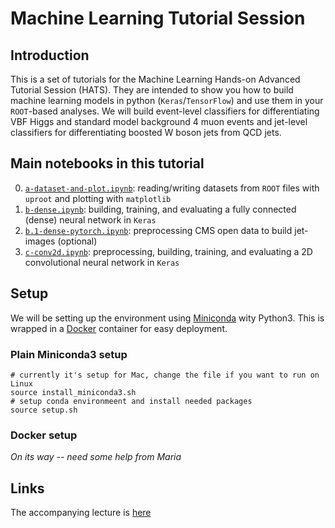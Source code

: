 # Machine Learning Tutorial Session

## Introduction

This is a set of tutorials for the Machine Learning Hands-on Advanced Tutorial Session (HATS). They are intended to show you how to build machine learning models in python (`Keras`/`TensorFlow`) and use them in your `ROOT`-based analyses. We will build event-level classifiers for differentiating VBF Higgs and standard model background 4 muon events and jet-level classifiers for differentiating boosted W boson jets from QCD jets.

## Main notebooks in this tutorial

 0. [`a-dataset-and-plot.ipynb`](a-dataset-and-plot.ipynb): reading/writing datasets from `ROOT` files with `uproot` and plotting with `matplotlib`
 1. [`b-dense.ipynb`](b-dense.ipynb): building, training, and evaluating a fully connected (dense) neural network in `Keras`
 2. [`b.1-dense-pytorch.ipynb`](b.1-dense-pytorch.ipynb): preprocessing CMS open data to build jet-images (optional) 
 3. [`c-conv2d.ipynb`](c-conv2d.ipynb): preprocessing, building, training, and evaluating a 2D convolutional neural network in `Keras` 

## Setup

We will be setting up the environment using [Miniconda](https://docs.conda.io/en/latest/miniconda.html) wity Python3.  This is wrapped in a [Docker](https://www.docker.com/) container for easy deployment.  

### Plain Miniconda3 setup
```
# currently it's setup for Mac, change the file if you want to run on Linux
source install_miniconda3.sh
# setup conda environmeent and install needed packages
source setup.sh
```

### Docker setup
_On its way -- need some help from Maria_

## Links

The accompanying lecture is [here](https://www.dropbox.com/s/z5b5elnpqahfrjz/MLTutorial_2020_V1.pdf?dl=0)

